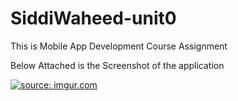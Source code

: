 # SiddiWaheed-unit0
This is Mobile App Development Course Assignment 

Below Attached is the Screenshot of the application 

<a href="https://imgur.com/uDSybXz"><img src="https://i.imgur.com/uDSybXz.gif" title="source: imgur.com" /></a>
